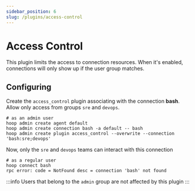 ```yaml
---
sidebar_position: 6
slug: /plugins/access-control
---
```


# Access Control

This plugin limits the access to connection resources. When it's enabled, connections will only show up if the user group matches.

## Configuring

Create the `access_control` plugin associating with the connection **bash**. Allow only access from groups `sre` and `devops`.

```shell
# as an admin user
hoop admin create agent default
hoop admin create connection bash -a default -- bash
hoop admin create plugin access_control --overwrite --connection 'bash:sre;devops'
```

Now, only the `sre` and `devops` teams can interact with this connection


```shell
# as a regular user
hoop connect bash
rpc error: code = NotFound desc = connection 'bash' not found
```

:::info
Users that belong to the `admin` group are not affected by this plugin
:::